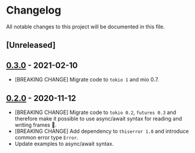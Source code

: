 # Changelog
All notable changes to this project will be documented in this file.

## [Unreleased]

## [0.3.0](https://github.com/oefd/tokio-socketcan/tree/0.3.0) - 2021-02-10
- [BREAKING CHANGE] Migrate code to `tokio 1` and mio 0.7.

## [0.2.0](https://github.com/oefd/tokio-socketcan/tree/0.2.0) - 2020-11-12
- [BREAKING CHANGE] Migrate code to `tokio 0.2`, `futures 0.3` and therefore make it possible
  to use async/await syntax for reading and writing frames :rocket:.
- [BREAKING CHANGE] Add dependency to `thiserror 1.0` and introduce common error type `Error`.
- Update examples to async/await syntax.
